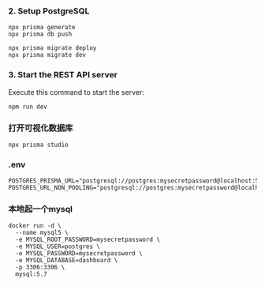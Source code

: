 

### 2. Setup PostgreSQL

```
npx prisma generate
npx prisma db push
```


```
npx prisma migrate deploy
npx prisma migrate dev
```
### 3. Start the REST API server

Execute this command to start the server:

```
npm run dev
```

### 打开可视化数据库

```
npx prisma studio
```


### .env

```
POSTGRES_PRISMA_URL="postgresql://postgres:mysecretpassword@localhost:5432/dashboard"
POSTGRES_URL_NON_POOLING="postgresql://postgres:mysecretpassword@localhost:5432/dashboard"
```


### 本地起一个mysql

```
docker run -d \
  --name mysql5 \
  -e MYSQL_ROOT_PASSWORD=mysecretpassword \
  -e MYSQL_USER=postgres \
  -e MYSQL_PASSWORD=mysecretpassword \
  -e MYSQL_DATABASE=dashboard \
  -p 3306:3306 \
  mysql:5.7
  ```